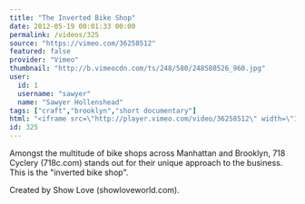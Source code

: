 ```yaml
---
title: "The Inverted Bike Shop"
date: 2012-05-19 00:01:33 00:00
permalink: /videos/325
source: "https://vimeo.com/36258512"
featured: false
provider: "Vimeo"
thumbnail: "http://b.vimeocdn.com/ts/248/580/248580526_960.jpg"
user:
  id: 1
  username: "sawyer"
  name: "Sawyer Hollenshead"
tags: ["craft","brooklyn","short documentary"]
html: "<iframe src=\"http://player.vimeo.com/video/36258512\" width=\"1280\" height=\"720\" frameborder=\"0\" webkitallowfullscreen mozallowfullscreen allowfullscreen></iframe>"
id: 325
---
```


Amongst the multitude of bike shops across Manhattan and Brooklyn, 718 Cyclery (718c.com) stands out for their unique approach to the business. This is the "inverted bike shop".

Created by Show Love (showloveworld.com).